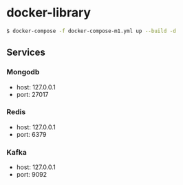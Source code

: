 # docker-library

```bash
$ docker-compose -f docker-compose-m1.yml up --build -d
```

## Services

### Mongodb

- host: 127.0.0.1
- port: 27017

### Redis

- host: 127.0.0.1
- port: 6379

### Kafka

- host: 127.0.0.1
- port: 9092
